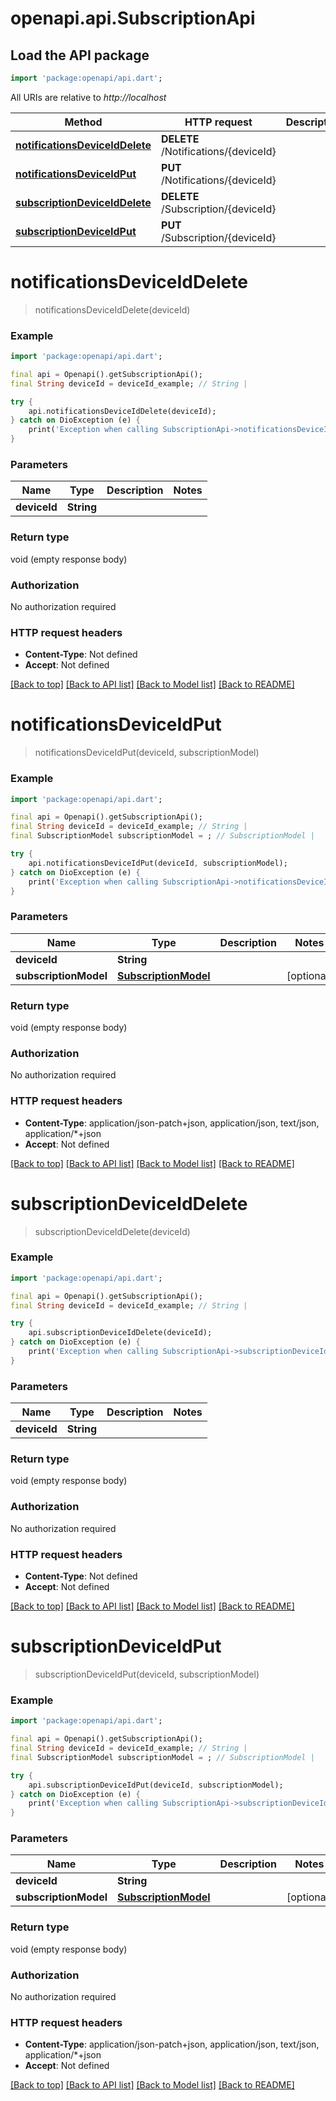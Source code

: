 # openapi.api.SubscriptionApi

## Load the API package
```dart
import 'package:openapi/api.dart';
```

All URIs are relative to *http://localhost*

Method | HTTP request | Description
------------- | ------------- | -------------
[**notificationsDeviceIdDelete**](SubscriptionApi.md#notificationsdeviceiddelete) | **DELETE** /Notifications/{deviceId} | 
[**notificationsDeviceIdPut**](SubscriptionApi.md#notificationsdeviceidput) | **PUT** /Notifications/{deviceId} | 
[**subscriptionDeviceIdDelete**](SubscriptionApi.md#subscriptiondeviceiddelete) | **DELETE** /Subscription/{deviceId} | 
[**subscriptionDeviceIdPut**](SubscriptionApi.md#subscriptiondeviceidput) | **PUT** /Subscription/{deviceId} | 


# **notificationsDeviceIdDelete**
> notificationsDeviceIdDelete(deviceId)



### Example
```dart
import 'package:openapi/api.dart';

final api = Openapi().getSubscriptionApi();
final String deviceId = deviceId_example; // String | 

try {
    api.notificationsDeviceIdDelete(deviceId);
} catch on DioException (e) {
    print('Exception when calling SubscriptionApi->notificationsDeviceIdDelete: $e\n');
}
```

### Parameters

Name | Type | Description  | Notes
------------- | ------------- | ------------- | -------------
 **deviceId** | **String**|  | 

### Return type

void (empty response body)

### Authorization

No authorization required

### HTTP request headers

 - **Content-Type**: Not defined
 - **Accept**: Not defined

[[Back to top]](#) [[Back to API list]](../README.md#documentation-for-api-endpoints) [[Back to Model list]](../README.md#documentation-for-models) [[Back to README]](../README.md)

# **notificationsDeviceIdPut**
> notificationsDeviceIdPut(deviceId, subscriptionModel)



### Example
```dart
import 'package:openapi/api.dart';

final api = Openapi().getSubscriptionApi();
final String deviceId = deviceId_example; // String | 
final SubscriptionModel subscriptionModel = ; // SubscriptionModel | 

try {
    api.notificationsDeviceIdPut(deviceId, subscriptionModel);
} catch on DioException (e) {
    print('Exception when calling SubscriptionApi->notificationsDeviceIdPut: $e\n');
}
```

### Parameters

Name | Type | Description  | Notes
------------- | ------------- | ------------- | -------------
 **deviceId** | **String**|  | 
 **subscriptionModel** | [**SubscriptionModel**](SubscriptionModel.md)|  | [optional] 

### Return type

void (empty response body)

### Authorization

No authorization required

### HTTP request headers

 - **Content-Type**: application/json-patch+json, application/json, text/json, application/*+json
 - **Accept**: Not defined

[[Back to top]](#) [[Back to API list]](../README.md#documentation-for-api-endpoints) [[Back to Model list]](../README.md#documentation-for-models) [[Back to README]](../README.md)

# **subscriptionDeviceIdDelete**
> subscriptionDeviceIdDelete(deviceId)



### Example
```dart
import 'package:openapi/api.dart';

final api = Openapi().getSubscriptionApi();
final String deviceId = deviceId_example; // String | 

try {
    api.subscriptionDeviceIdDelete(deviceId);
} catch on DioException (e) {
    print('Exception when calling SubscriptionApi->subscriptionDeviceIdDelete: $e\n');
}
```

### Parameters

Name | Type | Description  | Notes
------------- | ------------- | ------------- | -------------
 **deviceId** | **String**|  | 

### Return type

void (empty response body)

### Authorization

No authorization required

### HTTP request headers

 - **Content-Type**: Not defined
 - **Accept**: Not defined

[[Back to top]](#) [[Back to API list]](../README.md#documentation-for-api-endpoints) [[Back to Model list]](../README.md#documentation-for-models) [[Back to README]](../README.md)

# **subscriptionDeviceIdPut**
> subscriptionDeviceIdPut(deviceId, subscriptionModel)



### Example
```dart
import 'package:openapi/api.dart';

final api = Openapi().getSubscriptionApi();
final String deviceId = deviceId_example; // String | 
final SubscriptionModel subscriptionModel = ; // SubscriptionModel | 

try {
    api.subscriptionDeviceIdPut(deviceId, subscriptionModel);
} catch on DioException (e) {
    print('Exception when calling SubscriptionApi->subscriptionDeviceIdPut: $e\n');
}
```

### Parameters

Name | Type | Description  | Notes
------------- | ------------- | ------------- | -------------
 **deviceId** | **String**|  | 
 **subscriptionModel** | [**SubscriptionModel**](SubscriptionModel.md)|  | [optional] 

### Return type

void (empty response body)

### Authorization

No authorization required

### HTTP request headers

 - **Content-Type**: application/json-patch+json, application/json, text/json, application/*+json
 - **Accept**: Not defined

[[Back to top]](#) [[Back to API list]](../README.md#documentation-for-api-endpoints) [[Back to Model list]](../README.md#documentation-for-models) [[Back to README]](../README.md)


